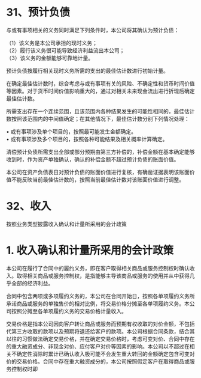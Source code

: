 # 31、预计负债  

与或有事项相关的义务同时满足下列条件时，本公司将其确认为预计负债：  

（1）该义务是本公司承担的现时义务；  
（2）履行该义务很可能导致经济利益流出本公司；  
（3）该义务的金额能够可靠地计量。  

预计负债按履行相关现时义务所需的支出的最佳估计数进行初始计量。  

在确定最佳估计数时，综合考虑与或有事项有关的风险、不确定性和货币时间价值等因素。对于货币时间价值影响重大的，通过对相关未来现金流出进行折现后确定最佳估计数。  

所需支出存在一个连续范围，且该范围内各种结果发生的可能性相同的，最佳估计数按照该范围内的中间值确定；在其他情况下，最佳估计数分别下列情况处理：  

• 或有事项涉及单个项目的，按照最可能发生金额确定。  
• 或有事项涉及多个项目的，按照各种可能结果及相关概率计算确定。  

清偿预计负债所需支出全部或部分预期由第三方补偿的，补偿金额在基本确定能够收到时，作为资产单独确认，确认的补偿金额不超过预计负债的账面价值。  

本公司在资产负债表日对预计负债的账面价值进行复核，有确凿证据表明该账面价值不能反映当前最佳估计数的，按照当前最佳估计数对该账面价值进行调整。  

# 32、收入  

按照业务类型披露收入确认和计量所采用的会计政策  

# 1. 收入确认和计量所采用的会计政策  

本公司在履行了合同中的履约义务，即在客户取得相关商品或服务控制权时确认收入。取得相关商品或服务控制权，是指能够主导该商品或服务的使用并从中获得几乎全部的经济利益。  

合同中包含两项或多项履约义务的，本公司在合同开始日，按照各单项履约义务所承诺商品或服务的单独售价的相对比例，将交易价格分摊至各单项履约义务。本公司按照分摊至各单项履约义务的交易价格计量收入。  

交易价格是指本公司因向客户转让商品或服务而预期有权收取的对价金额，不包括代第三方收取的款项以及预期将退还给客户的款项。本公司根据合同条款，结合其以往的习惯做法确定交易价格，并在确定交易价格时，考虑可变对价、合同中存在的重大融资成分、非现金对价、应付客户对价等因素的影响。本公司以不超过在相关不确定性消除时累计已确认收入极可能不会发生重大转回的金额确定包含可变对价的交易价格。合同中存在重大融资成分的，本公司按照假定客户在取得商品或服务控制权时即  